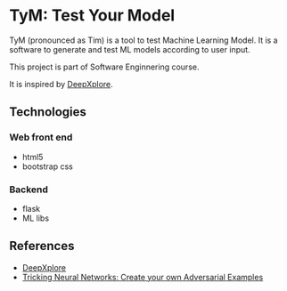 # TyM: Test Your Model
TyM (pronounced as Tim) is a tool to test Machine Learning Model. It is a  software to generate and test ML models according to user input.

This project is part of Software Enginnering course.

It is inspired by [DeepXplore](https://github.com/peikexin9/deepxplore).


## Technologies
### Web front end
- html5
- bootstrap css

### Backend
- flask
- ML libs

## References
- [DeepXplore](https://github.com/peikexin9/deepxplore)
- [Tricking Neural Networks: Create your own Adversarial Examples](https://medium.com/@ml.at.berkeley/tricking-neural-networks-create-your-own-adversarial-examples-a61eb7620fd8)


